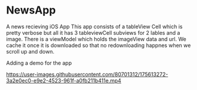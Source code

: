 # NewsApp
A news recieving iOS App
This app consists of a tableView Cell which is pretty verbose but all it has 3 tableviewCell subviews for 2 lables and a image.
There is a viewModel which holds the imageView data and url. We cache it once it is downloaded so that no redownloading happnes when we scroll up and down.

Adding a demo for the app 

https://user-images.githubusercontent.com/80701312/175613272-3a2e0ec0-e9e2-4523-961f-a0fb211b411e.mp4


